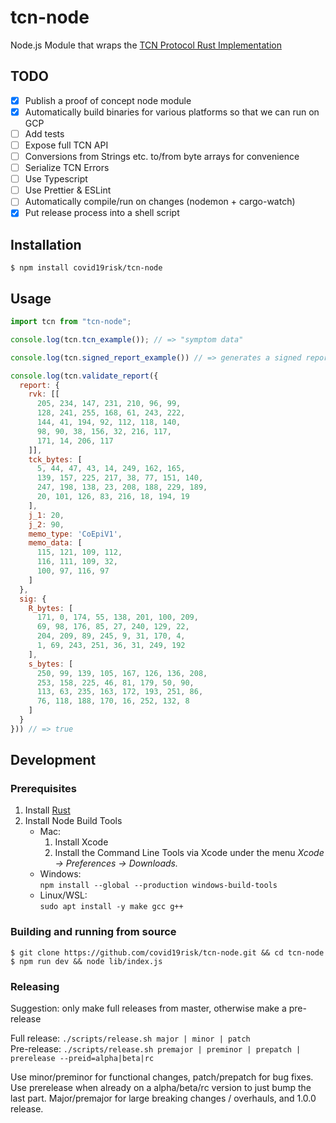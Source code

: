 # tcn-node

Node.js Module that wraps the [TCN Protocol Rust Implementation](https://github.com/TCNCoalition/TCN)

## TODO

- [x] Publish a proof of concept node module
- [x] Automatically build binaries for various platforms so that we can run on GCP
- [ ] Add tests
- [ ] Expose full TCN API
- [ ] Conversions from Strings etc. to/from byte arrays for convenience
- [ ] Serialize TCN Errors
- [ ] Use Typescript
- [ ] Use Prettier & ESLint
- [ ] Automatically compile/run on changes (nodemon + cargo-watch)
- [x] Put release process into a shell script

## Installation

```
$ npm install covid19risk/tcn-node
```

## Usage

```js
import tcn from "tcn-node";

console.log(tcn.tcn_example()); // => "symptom data"

console.log(tcn.signed_report_example()) // => generates a signed report as JSON

console.log(tcn.validate_report({
  report: {
    rvk: [[
      205, 234, 147, 231, 210, 96, 99,
      128, 241, 255, 168, 61, 243, 222,
      144, 41, 194, 92, 112, 118, 140,
      98, 90, 38, 156, 32, 216, 117,
      171, 14, 206, 117
    ]],
    tck_bytes: [
      5, 44, 47, 43, 14, 249, 162, 165,
      139, 157, 225, 217, 38, 77, 151, 140,
      247, 198, 138, 23, 208, 188, 229, 189,
      20, 101, 126, 83, 216, 18, 194, 19
    ],
    j_1: 20,
    j_2: 90,
    memo_type: 'CoEpiV1',
    memo_data: [
      115, 121, 109, 112,
      116, 111, 109, 32,
      100, 97, 116, 97
    ]
  },
  sig: {
    R_bytes: [
      171, 0, 174, 55, 138, 201, 100, 209,
      69, 98, 176, 85, 27, 240, 129, 22,
      204, 209, 89, 245, 9, 31, 170, 4,
      1, 69, 243, 251, 36, 31, 249, 192
    ],
    s_bytes: [
      250, 99, 139, 105, 167, 126, 136, 208,
      253, 158, 225, 46, 81, 179, 50, 90,
      113, 63, 235, 163, 172, 193, 251, 86,
      76, 118, 188, 170, 16, 252, 132, 8
    ]
  }
})) // => true
```

## Development

### Prerequisites

1. Install [Rust](https://www.rust-lang.org/tools/install)
2. Install Node Build Tools
    - Mac:
        1. Install Xcode
        2. Install the Command Line Tools via Xcode under the menu
        *Xcode → Preferences → Downloads.*
    - Windows:  
    `npm install --global --production windows-build-tools`
    - Linux/WSL:  
    `sudo apt install -y make gcc g++`

### Building and running from source

```
$ git clone https://github.com/covid19risk/tcn-node.git && cd tcn-node
$ npm run dev && node lib/index.js
```

### Releasing

Suggestion: only make full releases from master, otherwise make a pre-release

Full release: `./scripts/release.sh major | minor | patch`  
Pre-release: `./scripts/release.sh premajor | preminor | prepatch | prerelease --preid=alpha|beta|rc`  

Use minor/preminor for functional changes, patch/prepatch for bug fixes.  
Use prerelease when already on a alpha/beta/rc version to just bump the last part.
Major/premajor for large breaking changes / overhauls, and 1.0.0 release.